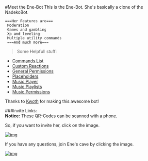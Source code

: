 #Meet the Ene-Bot
This is the Ene-Bot. She's basically a clone of the NadekoBot. 

```
===Her Features are===
 Moderation
 Games and gambling
 Xp and leveling
 Multiple utility commands
 ===And much more===
```
>Some Helpfull stuff:
- [Commands List](http://enecmdlist.readthedocs.io/en/latest/Commands%20List/)  
- [Custom Reactions](http://enecmdlist.readthedocs.io/en/latest/Custom%20Reactions/)
- [General Permissions](http://enecmdlist.readthedocs.io/en/latest/Permissions%20System/)
- [Placeholders](http://enecmdlist.readthedocs.io/en/latest/Placeholders/)
- [Music Player](http://enecmdlist.readthedocs.io/en/latest/Player)
- [Music Playlists](http://enecmdlist.readthedocs.io/en/latest/Playlists)
- [Music Permissions](http://enecmdlist.readthedocs.io/en/latest/Permissions/)

Thanks to [Kwoth](https://github.com/Kwoth/NadekoBot) for making this awesome bot!

###Invite Links:	
**Notice:** These QR-Codes can be scanned with a phone.

So, if you want to invite her, click on the image.

[![img][img2]](https://gremagol.com/inv-ene)

If you have any questions, join Ene's cave by clicking the image.

[![img][img1]](https://gremagol.com/discord)

[img1]: http://i.imgur.com/ULim9Ph.png
[img2]: http://i.imgur.com/v6PFheO.png